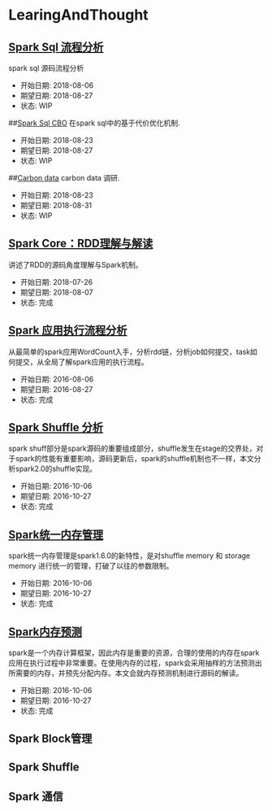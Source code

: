 # LearingAndThought

## [Spark Sql 流程分析](./Spark/Spark-Sql-Analysis.md)
spark sql 源码流程分析
- 开始日期: 2018-08-06
- 期望日期: 2018-08-27
- 状态:  WIP

##[Spark Sql CBO](./Spark/spark-sql-cbo.md)
在spark sql中的基于代价优化机制.
- 开始日期: 2018-08-23
- 期望日期: 2018-08-27
- 状态:  WIP

##[Carbon data](./Spark/carbon-data.md)
carbon data 调研.
- 开始日期: 2018-08-23
- 期望日期: 2018-08-31
- 状态:  WIP



## [Spark Core：RDD理解与解读](https://netease-bigdata.github.io/ne-spark-courseware/slides/spark_core/rdd_basics.html#1)

讲述了RDD的源码角度理解与Spark机制。
- 开始日期: 2018-07-26
- 期望日期: 2018-08-07
- 状态: 完成


## [Spark 应用执行流程分析](./Spark/spark应用执行流程.md)

从最简单的spark应用WordCount入手，分析rdd链，分析job如何提交，task如何提交，从全局了解spark应用的执行流程。

- 开始日期: 2016-08-06
- 期望日期: 2016-08-27
- 状态:  完成

## [Spark Shuffle 分析](./Spark/spark源码分析Shuffle实现.md)
spark shuff部分是spark源码的重要组成部分，shuffle发生在stage的交界处，对于spark的性能有重要影响，源码更新后，spark的shuffle机制也不一样，本文分析spark2.0的shuffle实现。
- 开始日期: 2016-10-06
- 期望日期: 2016-10-27
- 状态:  完成

## [Spark统一内存管理](./Spark/spark统一内存管理.md)
spark统一内存管理是spark1.6.0的新特性，是对shuffle memory 和 storage memory 进行统一的管理，打破了以往的参数限制。
- 开始日期: 2016-10-06
- 期望日期: 2016-10-27
- 状态:  完成

## [Spark内存预测](./Spark/spark内存预测.md)
spark是一个内存计算框架，因此内存是重要的资源，合理的使用的内存在spark应用在执行过程中非常重要。在使用内存的过程，spark会采用抽样的方法预测出所需要的内存，并预先分配内存。本文会就内存预测机制进行源码的解读。
- 开始日期: 2016-10-06
- 期望日期: 2016-10-27
- 状态:  完成


## Spark Block管理



## Spark Shuffle



## Spark 通信


